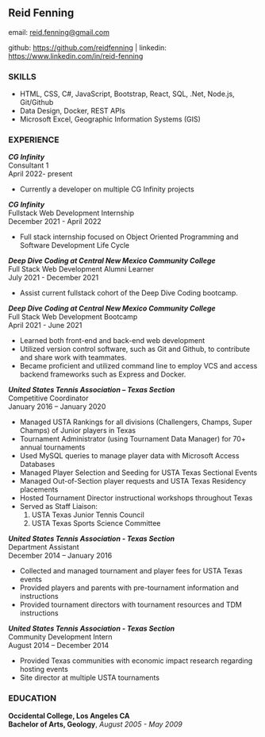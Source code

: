 Reid Fenning
------------

email: reid.fenning@gmail.com

github: https://github.com/reidfenning | linkedin: https://www.linkedin.com/in/reid-fenning

### SKILLS

- HTML, CSS, C#, JavaScript, Bootstrap, React, SQL, .Net, Node.js, Git/Github
- Data Design, Docker, REST APIs
- Microsoft Excel, Geographic Information Systems (GIS)

### EXPERIENCE 

***CG Infinity***  
Consultant 1  
April 2022- present 
-   Currently a developer on multiple CG Infinity projects

***CG Infinity***  
Fullstack Web Development Internship  
December 2021 - April 2022  
-   Full stack internship focused on Object Oriented Programming and Software Development Life Cycle

***Deep Dive Coding at Central New Mexico Community College***  
Full Stack Web Development Alumni Learner  
July 2021 - December 2021
-   Assist current fullstack cohort of the Deep Dive Coding bootcamp.

***Deep Dive Coding at Central New Mexico Community College***  
Full Stack Web Development Bootcamp  
April 2021 - June 2021
-   Learned both front-end and back-end web development
-   Utilized version control software, such as Git and Github, to contribute and share work with teammates.
-   Became proficient and utilized command line to employ VCS and access backend frameworks such as Express and Docker.

***United States Tennis Association – Texas Section***	  				        
Competitive Coordinator  
January 2016 – January 2020
-   Managed USTA Rankings for all divisions (Challengers, Champs, Super Champs) of Junior players in Texas
-	Tournament Administrator (using Tournament Data Manager) for 70+ annual tournaments 
-	Used MySQL queries to manage player data with Microsoft Access Databases 
-	Managed Player Selection and Seeding for USTA Texas Sectional Events 
-	Managed Out-of-Section player requests and USTA Texas Residency placements 
-   Hosted Tournament Director instructional workshops throughout Texas 
-	Served as Staff Liaison:
     1. USTA Texas Junior Tennis Council 
     2. USTA Texas Sports Science Committee

***United States Tennis Association - Texas Section***  
Department Assistant  
December 2014 – January 2016
-   Collected and managed tournament and player fees for USTA Texas events
-   Provided players and parents with pre-tournament information and instructions
-   Provided tournament directors with tournament resources and TDM instructions

***United States Tennis Association - Texas Section***	  
Community Development Intern  
August 2014 – December 2014
-   Provided Texas communities with economic impact research regarding hosting events
-   Site director at multiple USTA tournaments

### EDUCATION 			        

**Occidental College, Los Angeles CA** 	                     	        		        
**Bachelor of Arts, Geology**, *August 2005 - May 2009*					   			     			
